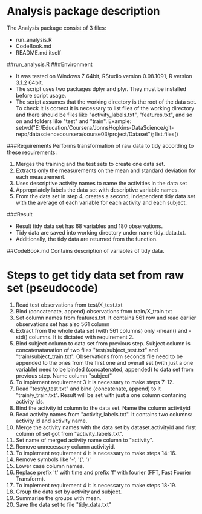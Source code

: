 # Analysis package description

The Analysis package consist of 3 files:
* run_analysis.R
* CodeBook.md
* README.md itself

##run_analysis.R
###Environment
* It was tested on Windows 7 64bit, RStudio version 0.98.1091, R version 3.1.2 64bit.
* The script uses two packages dplyr and plyr. They must be installed before script usage.
* The script assumes that the working directory is the root of the data set.
To check it is correct it is necessary to list files of the working directory and there should be files like "activity_labels.txt", "features.txt", and so on and folders like "test" and "train". Example: setwd("E:/Education/Coursera/JonnsHopkins-DataScience/git-repo/datasciencecoursera/course03/project/Dataset"); list.files()

###Requirements
Performs transformation of raw data to tidy according to these requirements:
1. Merges the training and the test sets to create one data set.
2. Extracts only the measurements on the mean and standard deviation for each measurement. 
3. Uses descriptive activity names to name the activities in the data set
4. Appropriately labels the data set with descriptive variable names. 
5. From the data set in step 4, creates a second, independent tidy data set with the average of 
      each variable for each activity and each subject.

###Result
* Result tidy data set has 68 variables and 180 observations.
* Tidy data are saved into working directory under name tidy_data.txt.
* Additionally, the tidy data are returned from the function.

##CodeBook.md
Contains description of variables of tidy data.

# Steps to get tidy data set from raw set (pseudocode)
1. Read test observations from test/X_test.txt
2. Bind (concatenate, append) observations from train/X_train.txt
3. Set column names from features.txt. It contains 561 row and read earlier observations set has also 561 column
4. Extract from the whole data set (with 561 columns) only -mean() and -std() columns. It is dictated with requirement 2.
5. Bind subject column to data set from previous step. Subject column is concatenatanation of two files "test/subject_test.txt" and "train/subject_train.txt". Observations from seconds file need to be appended to the ones from the first one and overall set (with just a one variable) need to be binded (concatenated, appended) to data set from previous step. Name column "subject"
6. To implement requirement 3 it is necessary to make steps 7-12.
7. Read "test/y_test.txt" and bind (concatenate, append) to it "train/y_train.txt". Result will be set with just a one column contaning activity ids.
8. Bind the activity id column to the data set. Name the column activityid
9. Read activity names from "activity_labels.txt". It contains two columns: activity id and activity name.
10. Merge the activity names with the data set by dataset.activityid and first column of set got from "activity_labels.txt".
11. Set name of merged activity name column to "activity".
12. Remove unnecessary column activityid.
13. To implement requirement 4 it is necessary to make steps 14-16.
14. Remove symbols like '-', '(', ')'
15. Lower case column names.
16. Replace prefix 't' with time and prefix 'f' with fourier (FFT, Fast Fourier Transform).
17. To implement requirement 4 it is necessary to make steps 18-19.
18. Group the data set by activity and subject.
19. Summarise the groups with mean.
20. Save the data set to file "tidy_data.txt"
